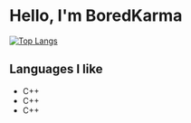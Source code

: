 # Hello, I'm BoredKarma
[![Top Langs](https://github-readme-stats.vercel.app/api/top-langs/?username=BoredKarma)](https://github.com/anuraghazra/github-readme-stats)

## Languages I like
* C++
* C++
* C++
